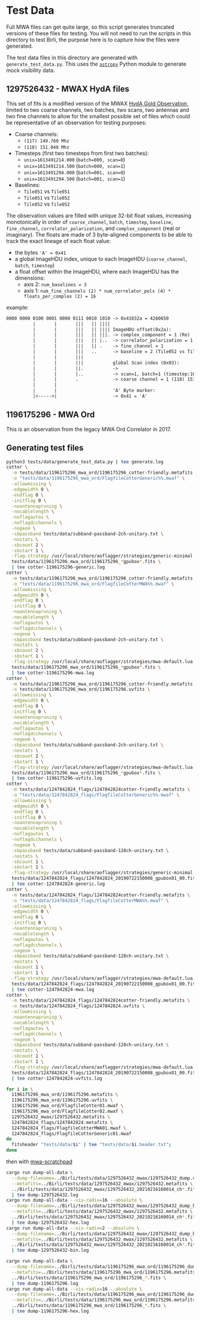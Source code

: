 # Test Data

Full MWA files can get quite large, so this script generates truncated versions of these files for testing. You will not need to run the scripts in this directory to test Birli, the purpose here is to capture how the files were generated.

The test data files in this directory are generated with `generate_test_data.py`. This uses the [`astropy`](https://pypi.org/project/astropy/) Python module to generate mock visibility data.

## 1297526432 - MWAX HydA files

This set of fits is a modified version of the MWAX [HydA Gold Observation](https://wiki.mwatelescope.org/display/MP/HydA+Gold+Observation), limited to two coarse channels, two batches, two scans, two antennas and two fine channels to allow for the smallest possible set of files which could be representative of an observation for testing purposes:

- Coarse channels:
  - `(117) 149.760 Mhz`
  - `(118) 151.040 Mhz`
- Timesteps (first two timesteps from first two batches):
  - `unix=1613491214.000` (`batch=000, scan=0`)
  - `unix=1613491214.500` (`batch=000, scan=1`)
  - `unix=1613491294.000` (`batch=001, scan=0`)
  - `unix=1613491294.500` (`batch=001, scan=1`)
- Baselines:
  - `Tile051` vs `Tile051`
  - `Tile051` vs `Tile052`
  - `Tile052` vs `Tile052`

The observation values are filled with unique 32-bit float values, increasing monotonically in order of `coarse_channel`, `batch`, `timestep`, `baseline`, `fine_channel`, `correlator_polarization`, and `complex_component` (real or imaginary). The floats are made of 3 byte-aligned components to be able to track the exact lineage of each float value:

- the bytes `'A' = 0x41`
- a global ImageHDU index, unique to each ImageHDU (`coarse_channel`, `batch`, `timestep`)
- a float offset within the ImageHDU, where each ImageHDU has the dimensions:
  - axis 2: `num_baselines = 3`
  - axis 1: `num_fine_channels (2) * num_correlator_pols (4) * floats_per_complex (2) = 16`

example:

```txt
0000 0000 0100 0001 0000 0111 0010 1010 -> 0x41032a = 4260650
          |       |       |||   || ||||
          |       |       |||   || |||| ImageHDU offset(0x2a):
          |       |       |||   || |||. -> complex_component = 1 (Re)
          |       |       |||   || |..  -> correlator_polarization = 1 (XY)
          |       |       |||   || .    -> fine_channel = 1
          |       |       |||   ..      -> baseline = 2 (Tile052 vs Tile052)
          |       |       |||
          |       |       |||           global Scan index (0x03):
          |       |       ||.           ->
          |       |       |..           -> scan=1, batch=1 (timestep:1613491294.500)
          |       |       .             -> coarse channel = 1 (118) 151.040 Mhz
          |       |
          |       |                     'A' Byte marker:
          |<----->|                     -> 0x41 = 'A'
```

## 1196175296 - MWA Ord

This is an observation from the legacy MWA Ord Correlator in 2017.

## Generating test files

```bash
python3 tests/data/generate_test_data.py | tee generate.log
cotter \
  -m tests/data/1196175296_mwa_ord/1196175296_cotter-friendly.metafits \
  -o "tests/data/1196175296_mwa_ord/FlagfileCotterGeneric%%.mwaf" \
  -allowmissing \
  -edgewidth 0 \
  -endflag 0 \
  -initflag 0 \
  -noantennapruning \
  -nocablelength \
  -noflagautos \
  -noflagdcchannels \
  -nogeom \
  -sbpassband tests/data/subband-passband-2ch-unitary.txt \
  -nostats \
  -sbcount 2 \
  -sbstart 1 \
  -flag-strategy /usr/local/share/aoflagger/strategies/generic-minimal.lua \
  tests/data/1196175296_mwa_ord/1196175296_*gpubox*.fits \
  | tee cotter-1196175296-generic.log
cotter \
  -m tests/data/1196175296_mwa_ord/1196175296_cotter-friendly.metafits \
  -o "tests/data/1196175296_mwa_ord/FlagfileCotterMWA%%.mwaf" \
  -allowmissing \
  -edgewidth 0 \
  -endflag 0 \
  -initflag 0 \
  -noantennapruning \
  -nocablelength \
  -noflagautos \
  -noflagdcchannels \
  -nogeom \
  -sbpassband tests/data/subband-passband-2ch-unitary.txt \
  -nostats \
  -sbcount 2 \
  -sbstart 1 \
  -flag-strategy /usr/local/share/aoflagger/strategies/mwa-default.lua \
  tests/data/1196175296_mwa_ord/1196175296_*gpubox*.fits \
  | tee cotter-1196175296-mwa.log
cotter \
  -m tests/data/1196175296_mwa_ord/1196175296_cotter-friendly.metafits \
  -o tests/data/1196175296_mwa_ord/1196175296.uvfits \
  -allowmissing \
  -edgewidth 0 \
  -endflag 0 \
  -initflag 0 \
  -noantennapruning \
  -nocablelength \
  -noflagautos \
  -noflagdcchannels \
  -nogeom \
  -sbpassband tests/data/subband-passband-2ch-unitary.txt \
  -nostats \
  -sbcount 2 \
  -sbstart 1 \
  -flag-strategy /usr/local/share/aoflagger/strategies/mwa-default.lua \
  tests/data/1196175296_mwa_ord/1196175296_*gpubox*.fits \
  | tee cotter-1196175296-uvfits.log
cotter \
  -m tests/data/1247842824_flags/1247842824cotter-friendly.metafits \
  -o "tests/data/1247842824_flags/FlagfileCotterGeneric%%.mwaf" \
  -allowmissing \
  -edgewidth 0 \
  -endflag 0 \
  -initflag 0 \
  -noantennapruning \
  -nocablelength \
  -noflagautos \
  -noflagdcchannels \
  -nogeom \
  -sbpassband tests/data/subband-passband-128ch-unitary.txt \
  -nostats \
  -sbcount 1 \
  -sbstart 1 \
  -flag-strategy /usr/local/share/aoflagger/strategies/generic-minimal.lua \
  tests/data/1247842824_flags/1247842824_20190722150008_gpubox01_00.fits \
  | tee cotter-1247842824-generic.log
cotter \
  -m tests/data/1247842824_flags/1247842824cotter-friendly.metafits \
  -o "tests/data/1247842824_flags/FlagfileCotterMWA%%.mwaf" \
  -allowmissing \
  -edgewidth 0 \
  -endflag 0 \
  -initflag 0 \
  -noantennapruning \
  -nocablelength \
  -noflagautos \
  -noflagdcchannels \
  -nogeom \
  -sbpassband tests/data/subband-passband-128ch-unitary.txt \
  -nostats \
  -sbcount 1 \
  -sbstart 1 \
  -flag-strategy /usr/local/share/aoflagger/strategies/mwa-default.lua \
  tests/data/1247842824_flags/1247842824_20190722150008_gpubox01_00.fits \
  | tee cotter-1247842824-mwa.log
cotter \
  -m tests/data/1247842824_flags/1247842824cotter-friendly.metafits \
  -o tests/data/1247842824_flags/1247842824.uvfits \
  -allowmissing \
  -noantennapruning \
  -nocablelength \
  -noflagautos \
  -noflagdcchannels \
  -nogeom \
  -sbpassband tests/data/subband-passband-128ch-unitary.txt \
  -nostats \
  -sbcount 1 \
  -sbstart 1 \
  -flag-strategy /usr/local/share/aoflagger/strategies/mwa-default.lua \
  tests/data/1247842824_flags/1247842824_20190722150008_gpubox01_00.fits \
  | tee cotter-1247842824-uvfits.log

for i in \
  1196175296_mwa_ord/1196175296.metafits \
  1196175296_mwa_ord/1196175296.uvfits \
  1196175296_mwa_ord/FlagfileCotter01.mwaf \
  1196175296_mwa_ord/FlagfileCotter02.mwaf \
  1297526432_mwax/1297526432.metafits \
  1247842824_flags/1247842824.metafits \
  1247842824_flags/FlagfileCotterMWA01.mwaf \
  1247842824_flags/FlagfileCotterGeneric01.mwaf
do 
  fitsheader "tests/data/$i" | tee "tests/data/$i.header.txt";
done
```

then with [mwa-scratchpad](https://github.com/derwentx/mwa-scratchpad)

```bash
cargo run dump-all-data \
  --dump-filename=../Birli/tests/data/1297526432_mwax/1297526432_dump.csv \
  --metafits=../Birli/tests/data/1297526432_mwax/1297526432.metafits \
  ../Birli/tests/data/1297526432_mwax/1297526432_20210216160014_ch*.fits \
  | tee dump-1297526432.log
cargo run dump-all-data --vis-radix=16 --absolute \
  --dump-filename=../Birli/tests/data/1297526432_mwax/1297526432_dump_hex.csv \
  --metafits=../Birli/tests/data/1297526432_mwax/1297526432.metafits \
  ../Birli/tests/data/1297526432_mwax/1297526432_20210216160014_ch*.fits \
  | tee dump-1297526432-hex.log
cargo run dump-all-data --vis-radix=2 --absolute \
  --dump-filename=../Birli/tests/data/1297526432_mwax/1297526432_dump_bin.csv \
  --metafits=../Birli/tests/data/1297526432_mwax/1297526432.metafits \
  ../Birli/tests/data/1297526432_mwax/1297526432_20210216160014_ch*.fits \
  | tee dump-1297526432-bin.log

cargo run dump-all-data \
  --dump-filename=../Birli/tests/data/1196175296_mwa_ord/1196175296_dump.csv \
  --metafits=../Birli/tests/data/1196175296_mwa_ord/1196175296.metafits \
  ../Birli/tests/data/1196175296_mwa_ord/1196175296_*.fits \
  | tee dump-1196175296.log
cargo run dump-all-data --vis-radix=16 --absolute \
  --dump-filename=../Birli/tests/data/1196175296_mwa_ord/1196175296_dump_hex.csv \
  --metafits=../Birli/tests/data/1196175296_mwa_ord/1196175296.metafits \
  ../Birli/tests/data/1196175296_mwa_ord/1196175296_*.fits \
  | tee dump-1196175296-hex.log
```